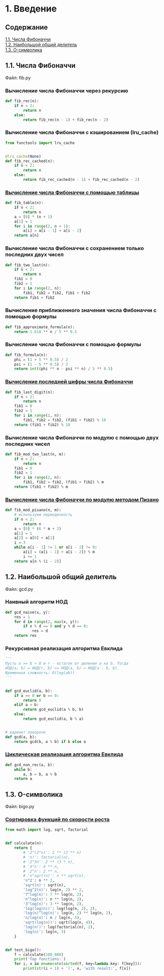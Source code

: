 # 1. Введение

## Содержание

[1.1. Числа Фибоначчи](https://github.com/everysoftware/CSC_Algorithms/tree/master/CSC_Algorithms_Intro#11-%D1%87%D0%B8%D1%81%D0%BB%D0%B0-%D1%84%D0%B8%D0%B1%D0%BE%D0%BD%D0%B0%D1%87%D1%87%D0%B8)  
[1.2. Наибольшой общий делитель](https://github.com/everysoftware/CSC_Algorithms/tree/master/CSC_Algorithms_Intro#12-%D0%BD%D0%B0%D0%B8%D0%B1%D0%BE%D0%BB%D1%8C%D1%88%D0%BE%D0%B9-%D0%BE%D0%B1%D1%89%D0%B8%D0%B9-%D0%B4%D0%B5%D0%BB%D0%B8%D1%82%D0%B5%D0%BB%D1%8C)  
[1.3. O-символика](https://github.com/everysoftware/CSC_Algorithms/tree/master/CSC_Algorithms_Intro#13-o-%D1%81%D0%B8%D0%BC%D0%B2%D0%BE%D0%BB%D0%B8%D0%BA%D0%B0)  

## 1.1. Числа Фибоначчи

Файл: fib.py
### Вычисление числа Фибоначчи через рекурсию
```python
def fib_rec(n):
    if n < 2:
        return n
    else:
        return fib_rec(n - 1) + fib_rec(n - 2)
```
### Вычисление числа Фибоначчи с кэшированием (lru_cache)
```python
from functools import lru_cache


@lru_cache(None)
def fib_rec_cached(n):
    if n < 2:
        return n
    else:
        return fib_rec_cached(n - 1) + fib_rec_cached(n - 2)
```
### [Вычисление числа Фибоначчи с помощью таблицы](https://stepik.org/lesson/13228/step/6?unit=3414)
```python
def fib_table(n):
    if n < 2:
        return n
    a = [0] * (n + 1)
    a[1] = 1
    for i in range(2, n + 1):
        a[i] = a[i - 1] + a[i - 2]
    return a[n]
  ```
### Вычисление числа Фибоначчи с сохранением только последних двух чисел
```python
def fib_two_last(n):
    if n < 2:
        return n
    fib1 = 0
    fib2 = 1
    for i in range(2, n):
        fib1, fib2 = fib2, fib1 + fib2
    return fib1 + fib2
```
### Вычисление приближенного значения числа Фибоначчи с помощью формулы
```python
def fib_approximate_formula(n):
    return 1.618 ** n / 5 ** 0.5
```
### Вычисление числа Фибоначчи с помощью формулы
```python
def fib_formula(n):
    phi = (1 + 5 ** 0.5) / 2
    psi = (1 - 5 ** 0.5) / 2
    return int((phi ** n - psi ** n) / 5 ** 0.5)
```
### [Вычисление последней цифры числа Фибоначчи](https://stepik.org/lesson/13228/step/7?unit=3414)
```python
def fib_last_digit(n):
    if n < 2:
        return n
    fib1 = 0
    fib2 = 1
    for i in range(2, n):
        fib1, fib2 = fib2, (fib1 + fib2) % 10
    return (fib1 + fib2) % 10
```
### Вычисление числа Фибоначчи по модулю с помощью двух последних чисел
```python
def fib_mod_two_last(n, m):
    if n < 2:
        return n
    fib1 = 0
    fib2 = 1
    for i in range(2, n):
        fib1, fib2 = fib2, (fib1 + fib2) % m
    return (fib1 + fib2) % m
```
### [Вычисление числа Фибоначчи по модулю методом Пизано](https://stepik.org/lesson/13228/step/8?unit=3414)
```python
def fib_mod_pisano(n, m):
    # используем периодичность
    if n < 2:
        return n
    a = [0] * (6 * m + 2)
    a[1] = 1
    a[2] = a[0] + a[1]
    i = 3
    while a[i - 1] != 1 or a[i - 2] != 0:
        a[i] = (a[i - 1] + a[i - 2]) % m
        i += 1
    return a[n % (i - 2)]
```


## 1.2. Наибольшой общий делитель

Файл: gcd.py
### Наивный алгоритм НОД
```python
def gcd_naive(x, y):
    res = 1
    for d in range(2, max(x, y)):
        if x % d == 0 and y % d == 0:
            res = d
    return res
```
### Рекурсивная реализация алгоритма Евклида
```python
'''
Пусть a >= b > 0 и r - остаток от деления a на b. Тогда
НОД(a, b) = НОД(r, b) <= НОД(a, b) = НОД(a - b, b).
Временная сложность: O(log(ab))
'''


def gcd_euclid(a, b):
    if a == 0 or b == 0:
        return 0
    elif a > b:
        return gcd_euclid(a % b, b)
    else:
        return gcd_euclid(a, b % a)


# вариант покороче
def gcd(a, b):
    return gcd(b, a % b) if b else a
```
### [Циклическая реализация алгоритма Евклида](https://stepik.org/lesson/13229/step/5?unit=3415)
```python
def gcd_non_rec(a, b):
    while b:
        a, b = b, a % b
    return a
```
## 1.3. O-символика

Файл: bigo.py
### [Сортировка функций по скорости роста](https://stepik.org/lesson/13230/step/10?unit=3416)
```python
from math import log, sqrt, factorial


def calculate(n):
    return {
        # '2^(2^n)': 2 ** (2 ** n)
        # 'n!': factorial(n),
        # '2^3n': 2 ** (3 * n),
        # '4^n': 4 ** n,
        # '2^n': 2 ** n,
        # 'n^sqrt(n)': n ** sqrt(n),
        'n^2': n ** 2,
        'sqrt(n)': sqrt(n),
        'log^2(n)': log(n, 2) ** 2,
        '7^log(n)': 7 ** log(n, 2),
        'n^log(n)': n ** log(n, 2),
        '3^log(n)': 3 ** log(n, 2),
        'log(log(n))': log(log(n, 2), 2),
        'log(n)^log(n)': log(n, 2) ** log(n, 2),
        'n/log(n)': n / log(n, 5),
        'sqrt(log(n))': sqrt(log(n, 4)),
        'log(n!)': log(factorial(n), 2),
        'log(n)': log(n, 3)
    }


def test_bigo():
    f = calculate(100_000)
    print('Top functions:')
    for i, x in enumerate(sorted(f, key=lambda key: f[key])):
        print(str(i + 1) + ')', x, 'with result:', f[x])
```
